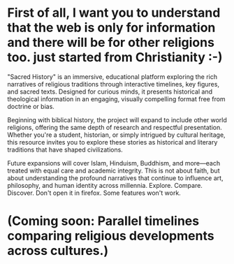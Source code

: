 # First of all, I want you to understand that the web is only for information and there will be for other religions too. just started from Christianity :-)

"Sacred History" is an immersive, educational platform exploring the rich narratives of religious traditions through interactive timelines, key figures, and sacred texts. Designed for curious minds, it presents historical and theological information in an engaging, visually compelling format free from doctrine or bias.

Beginning with biblical history, the project will expand to include other world religions, offering the same depth of research and respectful presentation. Whether you're a student, historian, or simply intrigued by cultural heritage, this resource invites you to explore these stories as historical and literary traditions that have shaped civilizations.

Future expansions will cover Islam, Hinduism, Buddhism, and more—each treated with equal care and academic integrity. This is not about faith, but about understanding the profound narratives that continue to influence art, philosophy, and human identity across millennia.
Explore. Compare. Discover.
Don't open it in firefox. Some features won't work.

# (Coming soon: Parallel timelines comparing religious developments across cultures.)
